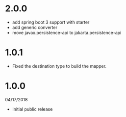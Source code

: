# 2.0.0

* add spring boot 3 support with starter
* add generic converter
* move javax.persistence-api to jakarta.persistence-api

# 1.0.1

*  Fixed the destination type to build the mapper.

# 1.0.0
04/17/2018

*  Initial public release
